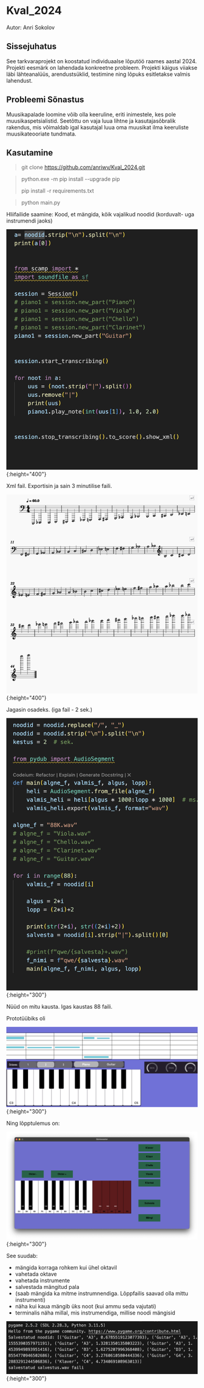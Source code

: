 # Kval_2024
Autor: Anri Sokolov

## Sissejuhatus
 See tarkvaraprojekt on koostatud individuaalse lõputöö raames aastal 2024. Projekti eesmärk on lahendada konkreetne probleem. Projekti käigus viiakse läbi lähteanalüüs, arendustsüklid, testimine ning lõpuks esitletakse valmis lahendust.


 ## Probleemi Sõnastus

Muusikapalade loomine võib olla keeruline, eriti inimestele, kes pole muusikaspetsialistid. Seetõttu on vaja luua lihtne ja kasutajasõbralik rakendus, mis võimaldab igal kasutajal luua oma muusikat ilma keeruliste muusikateooriate tundmata.


## Kasutamine
> git clone https://github.com/anriwv/Kval_2024.git

> python.exe -m pip install --upgrade pip
> 
> pip install -r requirements.txt

> python main.py



Hliifailide saamine:
Kood, et mängida, kõik vajalikud noodid (korduvalt- uga instrumendi jaoks)

![Valmistamine](https://github.com/anriwv/Kval_2024/raw/main/scr/3min.png){:height="400"}


Xml fail. Exportisin ja sain 3 minutilise faili.

![Klaver](https://github.com/anriwv/Kval_2024/raw/main/scr/Klaver.png){:height="400"}


Jagasin osadeks. (iga fail - 2 sek.)

![Valmistamine](https://github.com/anriwv/Kval_2024/raw/main/scr/valmistamine.png){:height="300"}



Nüüd on mitu kausta. Igas kaustas 88 faili.


Prototüübiks oli

![Prototype](https://github.com/anriwv/Kval_2024/raw/main/scr/prototype.png){:height="300"}



Ning lõpptulemus on:

![Final](https://github.com/anriwv/Kval_2024/raw/main/scr/Final.png){:height="300"}


See suudab:
- mängida korraga rohkem kui ühel oktavil
- vahetada oktave
- vahetada instrumente
- salvestada mängitud pala
- (saab mängida ka mitme instrumnendiga. Lõppfailis saavad olla mittu instrumenti)
- näha  kui kaua mängib üks noot (kui ammu seda vajutati)
- terminalis näha millal, mis instrumendiga, millise noodi mängisid

![output](https://github.com/anriwv/Kval_2024/raw/main/scr/output.png){:height="300"}


